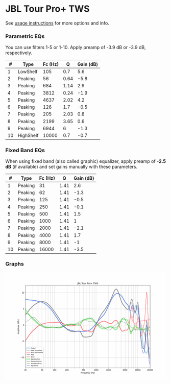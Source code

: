 # JBL Tour Pro+ TWS
See [usage instructions](https://github.com/jaakkopasanen/AutoEq#usage) for more options and info.

### Parametric EQs
You can use filters 1-5 or 1-10. Apply preamp of -3.9 dB or -3.9 dB, respectively.

|   # | Type      |   Fc (Hz) |    Q |   Gain (dB) |
|-----|-----------|-----------|------|-------------|
|   1 | LowShelf  |       105 | 0.7  |         5.6 |
|   2 | Peaking   |        56 | 0.64 |        -5.8 |
|   3 | Peaking   |       684 | 1.14 |         2.9 |
|   4 | Peaking   |      3812 | 0.24 |        -1.9 |
|   5 | Peaking   |      4637 | 2.02 |         4.2 |
|   6 | Peaking   |       126 | 1.7  |        -0.5 |
|   7 | Peaking   |       205 | 2.03 |         0.8 |
|   8 | Peaking   |      2199 | 3.65 |         0.6 |
|   9 | Peaking   |      6944 | 6    |        -1.3 |
|  10 | HighShelf |     10000 | 0.7  |        -0.7 |

### Fixed Band EQs
When using fixed band (also called graphic) equalizer, apply preamp of **-2.5 dB** (if available) and set gains manually with these parameters.

|   # | Type    |   Fc (Hz) |    Q |   Gain (dB) |
|-----|---------|-----------|------|-------------|
|   1 | Peaking |        31 | 1.41 |         2.6 |
|   2 | Peaking |        62 | 1.41 |        -1.3 |
|   3 | Peaking |       125 | 1.41 |        -0.5 |
|   4 | Peaking |       250 | 1.41 |        -0.1 |
|   5 | Peaking |       500 | 1.41 |         1.5 |
|   6 | Peaking |      1000 | 1.41 |         1   |
|   7 | Peaking |      2000 | 1.41 |        -2.1 |
|   8 | Peaking |      4000 | 1.41 |         1.7 |
|   9 | Peaking |      8000 | 1.41 |        -1   |
|  10 | Peaking |     16000 | 1.41 |        -3.5 |

### Graphs
![](./JBL%20Tour%20Pro+%20TWS.png)
